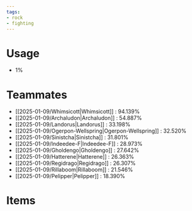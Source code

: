 ```yaml
---
tags:
- rock
- fighting
---
```

# Usage
- 1%
# Teammates
- [[2025-01-09/Whimsicott|Whimsicott]] : 94.139%
- [[2025-01-09/Archaludon|Archaludon]] : 54.887%
- [[2025-01-09/Landorus|Landorus]] : 33.198%
- [[2025-01-09/Ogerpon-Wellspring|Ogerpon-Wellspring]] : 32.520%
- [[2025-01-09/Sinistcha|Sinistcha]] : 31.801%
- [[2025-01-09/Indeedee-F|Indeedee-F]] : 28.973%
- [[2025-01-09/Gholdengo|Gholdengo]] : 27.642%
- [[2025-01-09/Hatterene|Hatterene]] : 26.363%
- [[2025-01-09/Regidrago|Regidrago]] : 26.307%
- [[2025-01-09/Rillaboom|Rillaboom]] : 21.546%
- [[2025-01-09/Pelipper|Pelipper]] : 18.390%
# Items